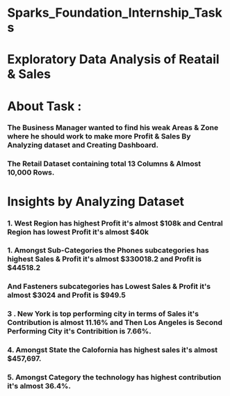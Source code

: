 # Sparks_Foundation_Internship_Tasks

# Exploratory Data Analysis of Reatail & Sales

# About Task :
### The Business Manager wanted to find his weak Areas & Zone where he should work to make more Profit & Sales By Analyzing dataset and Creating Dashboard.

### The Retail Dataset containing total 13 Columns &  Almost 10,000 Rows.

# Insights by Analyzing Dataset
### 1. West Region has highest Profit it's almost $108k and Central Region has lowest Profit it's almost $40k
### 1. Amongst Sub-Categories the Phones subcategories  has highest Sales & Profit it's almost $330018.2 and Profit is $44518.2 
### And Fasteners subcategories  has Lowest Sales & Profit it's almost $3024 and Profit is $949.5 
### 3 . New York is top performing city in terms of Sales it's Contribution is almost 11.16% and Then Los Angeles is Second Performing City it's Contribition is 7.66%.
### 4. Amongst State the Calofornia has highest sales it's almost $457,697.
### 5. Amongst Category the technology has highest contribution it's almost 36.4%.


